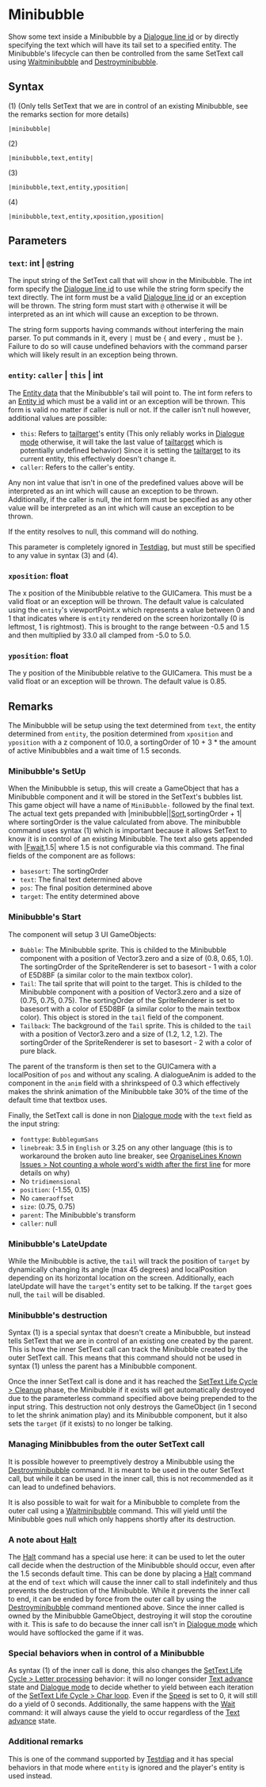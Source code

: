 # Minibubble

Show some text inside a Minibubble by a [Dialogue line id](../Dialogue%20line%20id.md) or by directly specifying the text which will have its tail set to a specified entity. The Minibubble's lifecycle can then be controlled from the same SetText call using [Waitminibubble](Waitminibubble.md) and [Destroyminibubble](Destroyminibubble.md).

## Syntax

(1) (Only tells SetText that we are in control of an existing Minibubble, see the remarks section for more details)

````
|minibubble|
````

(2)

````
|minibubble,text,entity|
````

(3)

````
|minibubble,text,entity,yposition|
````

(4)

````
|minibubble,text,entity,xposition,yposition|
````

## Parameters

### `text`: int | `@`string

The input string of the SetText call that will show in the Minibubble. The int form specify the [Dialogue line id](../Dialogue%20line%20id.md) to use while the string form specify the text directly. The int form must be a valid [Dialogue line id](../Dialogue%20line%20id.md) or an exception will be thrown. The string form must start with `@` otherwise it will be interpreted as an int which will cause an exception to be thrown.

The string form supports having commands without interfering the main parser. To put commands in it, every `|` must be `{` and every `,` must be `}`. Failure to do so will cause undefined behaviors with the command parser which will likely result in an exception being thrown.

### `entity`: `caller` | `this` | int

The [Entity data](../../../TextAsset%20Data/Entity%20data.md) that the Minibubble's tail will point to. The int form refers to an [Entity id](../Entity%20id.md) which must be a valid int or an exception will be thrown. This form is valid no matter if caller is null or not. If the caller isn't null however, additional values are possible:

* `this`: Refers to [tailtarget](../../Notable%20local%20variable/tailtarget.md)'s entity (This only reliably works in [Dialogue mode](../../Dialogue%20mode.md) otherwise, it will take the last value of [tailtarget](../../Notable%20local%20variable/tailtarget.md) which is potentially undefined behavior) Since it is setting the [tailtarget](../../Notable%20local%20variable/tailtarget.md) to its current entity, this effectively doesn't change it.
* `caller`: Refers to the caller's entity.

Any non int value that isn't in one of the predefined values above will be interpreted as an int which will cause an exception to be thrown. Additionally,  if the caller is null, the int form must be specified as any other value will be interpreted as an int which will cause an exception to be thrown.

If the entity resolves to null, this command will do nothing.

This parameter is completely ignored in [Testdiag](Testdiag.md), but must still be specified to any value in syntax (3) and (4).

### `xposition`: float

The x position of the Minibubble relative to the GUICamera. This must be a valid float or an exception will be thrown. The default value is calculated using  the `entity`'s viewportPoint.x which represents a value between 0 and 1 that indicates where is `entity` rendered on the screen horizontally (0 is leftmost, 1 is rightmost). This is brought to the range between -0.5 and 1.5 and then multiplied by 33.0 all clamped from -5.0 to 5.0.

### `yposition`: float

The y position of the Minibubble relative to the GUICamera. This must be a valid float or an exception will be thrown. The default value is 0.85.

## Remarks

The Minibubble will be setup using the text determined from `text`, the entity determined from `entity`, the position determined from `xposition` and `yposition` with a z component of 10.0, a sortingOrder of 10 + 3 * the amount of active Minibubbles and a wait time of 1.5 seconds.

### Minibubble's SetUp

When the Minibubble is setup, this will create a GameObject that has a Minibubble component and it will be stored in the SetText's bubbles list. This game object will have a name of `MiniBubble-` followed by the final text. The actual text gets prepanded with |minibubble||[Sort](Sort.md),sortingOrder + 1| where sortingOrder is the value calculated from above. The minibubble command uses syntax (1) which is important because it allows SetText to know it is in control of an existing Minibubble. The text also gets appended with |[Fwait](Fwait.md),1.5| where 1.5 is not configurable via this command. The final fields of the component are as follows:

* `basesort`: The sortingOrder
* `text`: The final text determined above
* `pos`: The final position determined above
* `target`: The entity determined above

### Minibubble's Start

The component will setup 3 UI GameObjects:

* `Bubble`: The Minibubble sprite. This is childed to the Minibubble component with a position of Vector3.zero and a size of (0.8, 0.65, 1.0). The sortingOrder of the SpriteRenderer is set to basesort - 1 with a color of E5D8BF (a similar color to the main textbox color).
* `Tail`: The tail sprite that will point to the target. This is childed to the Minibubble component with a position of Vector3.zero and a size of (0.75, 0.75, 0.75). The sortingOrder of the SpriteRenderer is set to basesort with a color of E5D8BF (a similar color to the main textbox color). This object is stored in the `tail` field of the component.
* `Tailback`: The background of the `Tail` sprite. This is childed to the `tail` with a position of Vector3.zero and a size of (1.2, 1.2, 1.2). The sortingOrder of the SpriteRenderer is set to basesort - 2 with a color of pure black.

The parent of the transform is then set to the GUICamera with a localPosition of `pos` and without any scaling. A dialogueAnim is added to the component in the `anim` field with a shrinkspeed of 0.3 which effectively makes the shrink animation of the Minibubble take 30% of the time of the default time that textbox uses.

Finally, the SetText call is done in non [Dialogue mode](../../Dialogue%20mode.md) with the `text` field as the input string:

* `fonttype`: `BubblegumSans`
* `linebreak`: 3.5 in `English` or 3.25 on any other language (this is to workaround the broken auto line breaker, see [OrganiseLines Known Issues > Not counting a whole word's width after the first line](../../Related%20Systems/Automatic%20Line%20Breaks/OrganiseLines%20Known%20Issues.md#not-counting-a-whole-word-s-width-after-the-first-line) for more details on why)
* No `tridimensional`
* `position`: (-1.55, 0.15)
* No `cameraoffset`
* `size`: (0.75, 0.75)
* `parent`: The Minibubble's transform
* `caller`: null

### Minibubble's LateUpdate

While the Minibubble is active, the `tail` will track the position of `target` by dynamically changing its angle (max 45 degrees) and localPosition depending on its horizontal location on the screen. Additionally, each lateUpdate will have the `target`'s entity set to be talking. If the `target` goes null, the `tail` will be disabled.

### Minibubble's destruction

Syntax (1) is a special syntax that doesn't create a Minibubble, but instead tells SetText that we are in control of an existing one created by the parent. This is how the inner SetText call can track the Minibubble created by the outer SetText call. This means that this command should not be used in syntax (1) unless the parent has a Minibubble component.

Once the inner SetText call is done and it has reached the [SetText Life Cycle > Cleanup](../../SetText%20Life%20Cycle.md#cleanup) phase, the Minibubble if it exists will get automatically destroyed due to the parameterless command specified above being prepended to the input string. This destruction not only destroys the GameObject (in 1 second to let the shrink animation play) and its Minibubble component, but it also sets the `target` (if it exists) to no longer be talking.

### Managing Minibbubles from the outer SetText call

It is possible however to preemptively destroy a Minibubble using the [Destroyminibubble](Destroyminibubble.md) command. It is meant to be used in the outer SetText call, but while it can be used in the inner call, this is not recommended as it can lead to undefined behaviors.

It is also possible to wait for wait for a Minibubble to complete from the outer call using a [Waitminibubble](Waitminibubble.md) command. This will yield until the Minibubble goes null which only happens shortly after its destruction.

### A note about [Halt](Halt.md)

The [Halt](Halt.md) command has a special use here: it can be used to let the outer call decide when the destruction of the Minibubble should occur, even after the 1.5 seconds default time. This can be done by placing a [Halt](Halt.md) command at the end of `text` which will cause the inner call to stall indefinitely and thus prevents the destruction of the Minibubble. While it prevents the inner call to end, it can be ended by force from the outer call by using the [Destroyminibubble](Destroyminibubble.md) command mentioned above. Since the inner called is owned by the Minibubble GameObject, destroying it will stop the coroutine with it. This is safe to do because the inner call isn't in [Dialogue mode](../../Dialogue%20mode.md) which would have softlocked the game if it was.

### Special behaviors when in control of a Minibubble

As syntax (1) of the inner call is done, this also changes the [SetText Life Cycle > Letter processing](../../SetText%20Life%20Cycle.md#letter-processing) behavior: it will no longer consider [Text advance](../../Related%20Systems/Text%20advance.md) state and [Dialogue mode](../../Dialogue%20mode.md) to decide whether to yield between each iteration of the [SetText Life Cycle > Char loop](../../SetText%20Life%20Cycle.md#char-loop). Even if the [Speed](Speed.md) is set to 0, it will still do a yield of 0 seconds. Additionally, the same happens with the [Wait](Wait.md) command: it will always cause the yield to occur regardless of the [Text advance](../../Related%20Systems/Text%20advance.md) state.

### Additional remarks

This is one of the command supported by [Testdiag](Testdiag.md) and it has special behaviors in that mode where `entity` is ignored and the player's entity is used instead.
